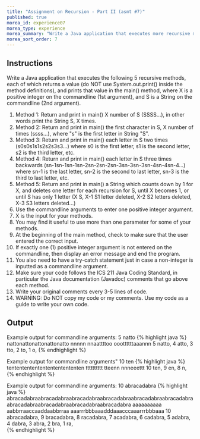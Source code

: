 ```yaml
---
title: "Assignment on Recursion - Part II (asmt #7)"
published: true
morea_id: experience07
morea_type: experience
morea_summary: "Write a Java application that executes more recursive methods"
morea_sort_order: 7
---
```


## Instructions 

Write a Java application that executes the following 5 recursive methods, each of which returns a value (do NOT use System.out.print() inside the method definitions), and prints that value in the main() method, where X is a positive integer on the commandline (1st argument), and S is a String on the commandline (2nd argument).


1. Method 1: Return and print in main() X number of S (SSSS...), in other words print the String S, X times.
1. Method 2: Return and print in main() the first character in S, X number of times (ssss...), where "s" is the first letter in String "S".
1. Method 3: Return and print in main() each letter in S two times (s0s0s1s1s2s2s3s3...) where s0 is the first letter, s1 is the second letter, s2 is the third letter, etc.
1. Method 4: Return and print in main() each letter in S three times backwards (sn-1sn-1sn-1sn-2sn-2sn-2sn-3sn-3sn-3sn-4sn-4sn-4...) where sn-1 is the last letter, sn-2 is the second to last letter, sn-3 is the third to last letter, etc.
1. Method 5: Return and print in main() a String which counts down by 1 for X, and deletes one letter for each recursion for S, until X becomes 1, or until S has only 1 letter (X S, X-1 S1 letter deleted, X-2 S2 letters deleted, X-3 S3 letters deleted...)
1. Use the commandline arguments to enter one positive integer argument.
1. X is the input for your methods.
1. You may find it useful to use more than one parameter for some of your methods.
1. At the beginning of the main method, check to make sure that the user entered the correct input.
1. If exactly one (1) positive integer argument is not entered on the commandline, then display an error message and end the program.
1. You also need to have a try-catch statement just in case a non-integer is inputted as a commandline argument.
1. Make sure your code follows the ICS 211 Java Coding Standard, in particular the Java documentation (Javadoc) comments that go above each method.
1. Write your original comments every 3-5 lines of code.
1. WARNING: Do NOT copy my code or my comments. Use my code as a guide to write your own code.   

## Output


Example output for commandline arguments: 5 natto
{% highlight java %}
nattonattonattonattonatto
nnnnn
nnaattttoo
ooottttttaaannn
5 natto, 4 atto, 3 tto, 2 to, 1 o,
{% endhighlight %}
    
Example output for commandline arguments" 10 ten
{% highlight java %}
tentententententententententen
tttttttttt
tteenn
nnneeettt
10 ten, 9 en, 8 n, 
{% endhighlight %}
    
Example output for commandline arguments: 10 abracadabra
{% highlight java %}
abracadabraabracadabraabracadabraabracadabraabracadabraabracadabraabracadabraabracadabraabracadabraabracadabra
aaaaaaaaaa
aabbrraaccaaddaabbrraa
aaarrrbbbaaadddaaacccaaarrrbbbaaa
10 abracadabra, 9 bracadabra, 8 racadabra, 7 acadabra, 6 cadabra, 5 adabra, 4 dabra, 3 abra, 2 bra, 1 ra,  
{% endhighlight %}
 